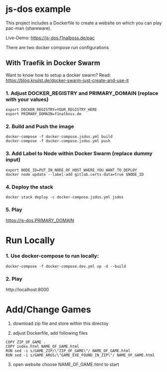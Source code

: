 # js-dos example

This project includes a Dockerfile to create a website on which you can play pac-man (shareware).

Live-Demo: https://js-dos.f1nalboss.de/pac

There are two docker compose run configurations

## With Traefik in Docker Swarm

Want to know how to setup a docker swarm? Read: https://blog.knulst.de/docker-swarm-just-create-and-use-it

### 1. Adjust DOCKER_REGISTRY and PRIMARY_DOMAIN (replace with your values)

```shell
export DOCKER_REGISTRY=YOUR_REGISTRY_HERE
export PRIMARY_DOMAIN=f1nalboss.de
```

### 2. Build and Push the image

```shell
docker-compose -f docker-compose.jsdos.yml build
docker-compose -f docker-compose.jsdos.yml push
```

### 3. Add Label to Node within Docker Swarm (replace dummy input)

```shell
export NODE_ID=PUT_IN_NODE_OF_HOST_WHERE_YOU_WANT_TO_DEPLOY
docker node update --label-add gitlab.certs-data=true $NODE_ID
```

### 4. Deploy the stack

```shell
docker stack deploy -c docker-compose.jsdos.yml jsdos
```

### 5. Play

https://js-dos.PRIMARY_DOMAIN

# Run Locally

### 1. Use docker-compose to run locally:

```shell
docker-compose -f docker-compose.dev.yml up -d --build
```

### 2. Play

http://localhost:8000

# Add/Change Games

1. download zip file and store within this directoy

2. adjust Dockerfile, add following files

```shell
COPY ZIP_OF_GAME .
COPY index.html NAME_OF_GAME.html
RUN sed -i s/GAME_ZIP/\"ZIP_OF_GAME\"/ NAME_OF_GAME.html
RUN sed -i s/GAME_ARGS/\"GAME_EXE_FOUND_IN_ZIP\"/ NAME_OF_GAME.html
```

3. open website choose NAME_OF_GAME.html to start